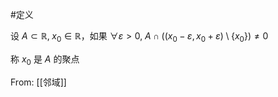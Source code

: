 #定义 

设 $A\subset \mathbb{R},\;x_{0}\in \mathbb{R}$，如果 $\forall \varepsilon>0, \; A\cap((x_{0}-\varepsilon,x_{0}+\varepsilon)\setminus \{ x_{0} \})\neq 0$

称 $x_{0}$ 是 $A$ 的聚点

From: [[邻域]]